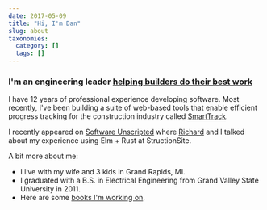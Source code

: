 ```yaml
---
date: 2017-05-09
title: "Hi, I'm Dan"
slug: about
taxonomies:
  category: []
  tags: []
---
```


### I'm an engineering leader [helping builders do their best work](https://structionsite.com/)

I have 12 years of professional experience developing software. Most recently, I've been building a suite of web-based tools that enable efficient progress tracking for the construction industry called [SmartTrack](https://structionsite.com/products/smarttrack/).

I recently appeared on [Software Unscripted](https://open.spotify.com/episode/6cnAHvdCXedoHxG4w9pWOV) where [Richard](https://twitter.com/rtfeldman) and I talked about my experience using Elm + Rust at StructionSite.

A bit more about me:

- I live with my wife and 3 kids in Grand Rapids, MI.
- I graduated with a B.S. in Electrical Engineering from Grand Valley State University in 2011.
- Here are some [books I'm working on](/blog/book).
